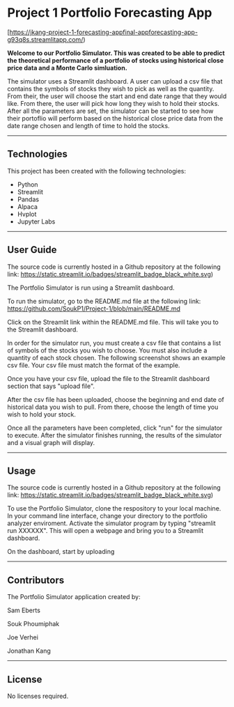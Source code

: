 # Project 1 Portfolio Forecasting App

[https://jkang-project-1-forecasting-appfinal-appforecasting-app-g93q8s.streamlitapp.com/) 

**Welcome to our Portfolio Simulator. This was created to be able to predict the theoretical performance
of a portfolio of stocks using historical close price data and a Monte Carlo simluation.**

The simulator uses a Streamlit dashboard. A user can upload a csv file that contains the symbols of stocks they wish to pick
as well as the quantity. From their, the user will choose the start and end date range that they would like. From there, the 
user will pick how long they wish to hold their stocks. After all the parameters are set, the simulator can be started to see 
how their portoflio will perform based on the historical close price data from the date range chosen and length of time to hold
the stocks.

---

## Technologies
This project has been created with the following technologies:
* Python
* Streamlit
* Pandas
* Alpaca
* Hvplot
* Jupyter Labs

---

## User Guide

The source code is currently hosted in a Github repository at the following link: 
https://static.streamlit.io/badges/streamlit_badge_black_white.svg)

The Portfolio Simulator is run using a Streamlit dashboard.

To run the simulator, go to the README.md file at the following link: https://github.com/SoukP1/Project-1/blob/main/README.md

Click on the Streamlit link within the README.md file. This will take you to the Streamlit dashboard.

In order for the simulator run, you must create a csv file that contains a list of symbols of the stocks you wish to choose.
You must also include a quantity of each stock chosen. The following screenshot shows an example csv file. Your csv file
must match the format of the example.

Once you have your csv file, upload the file to the Streamlit dashboard section that says "upload file".

After the csv file has been uploaded, choose the beginning and end date of historical data you wish to pull. From there, 
choose the length of time you wish to hold your stock.

Once all the parameters have been completed, click "run" for the simulator to execute. After the simulator finishes running,
the results of the simulator and a visual graph will display.


---

## Usage

The source code is currently hosted in a Github repository at the following link: 
https://static.streamlit.io/badges/streamlit_badge_black_white.svg)

To use the Portfolio Simulator, clone the respository to your local machine. In your command line interface, change your directory to the portfolio analyzer enviroment.
Activate the simulator program by typing "streamlit run XXXXXX". This will open a webpage and bring you to a Streamlit dashboard.

On the dashboard, start by uploading


---

## Contributors

The Portfolio Simulator application created by:

Sam Eberts 

Souk Phoumiphak 

Joe Verhei 

Jonathan Kang

---

## License

No licenses required.